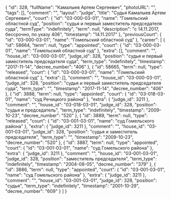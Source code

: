 {
    "id": 328,
    "fullName": "Камалыев Артем Сергеевич",
    "photoURL": "",
    "tags": [],
    "comment": "",
    "layout": "judge",
    "title": "Судья Камалыев Артем Сергеевич",
    "court": {
        "id": "03-000-03-01",
        "name": "Гомельский областной суд",
        "position": "судья и первый заместитель председателя суда",
        "termType": "indefinitely",
        "term": null,
        "description": "c 14.11.2017, бессрочно, по указу 406",
        "timestamp": "14.11.2017"
    },
    "previousCourt": {
        "id": "03-000-03-01",
        "name": "Гомельский областной суд"
    },
    "career": [
        {
            "id": 58664,
            "term": null,
            "type": "appointed",
            "court": {
                "id": "03-000-03-01",
                "name": "Гомельский областной суд"
            },
            "extra": [],
            "comment": "",
            "house_id": "03-000-03-01",
            "judge_id": 328,
            "position": "судья и первый заместитель председателя суда",
            "term_type": "indefinitely",
            "timestamp": "2017-11-14",
            "decree_number": "406"
        },
        {
            "id": 58665,
            "term": null,
            "type": "released",
            "court": {
                "id": "03-000-03-01",
                "name": "Гомельский областной суд"
            },
            "extra": [],
            "comment": "",
            "house_id": "03-000-03-01",
            "judge_id": 328,
            "position": "судья и первый заместитель председателя суда",
            "term_type": "",
            "timestamp": "2017-11-14",
            "decree_number": "406"
        },
        {
            "id": 3888,
            "term": null,
            "type": "appointed",
            "court": {
                "id": "03-018-03-01",
                "name": "суд Речицкого района"
            },
            "extra": {
                "judge_id": 3211
            },
            "comment": "",
            "house_id": "03-018-03-01",
            "judge_id": 328,
            "position": "судья и председатель",
            "term_type": "indefinitely",
            "timestamp": "2009-10-23",
            "decree_number": "520"
        },
        {
            "id": 3889,
            "term": null,
            "type": "released",
            "court": {
                "id": "03-001-03-01",
                "name": "суд Гомельского района"
            },
            "extra": {
                "judge_id": 3211
            },
            "comment": "",
            "house_id": "03-001-03-01",
            "judge_id": 328,
            "position": "судья и заместитель председателя",
            "term_type": "",
            "timestamp": "2009-10-23",
            "decree_number": "520"
        },
        {
            "id": 3887,
            "term": null,
            "type": "appointed",
            "court": {
                "id": "03-001-03-01",
                "name": "суд Гомельского района"
            },
            "extra": {
                "judge_id": 3211
            },
            "comment": "",
            "house_id": "03-001-03-01",
            "judge_id": 328,
            "position": "заместитель председателя",
            "term_type": "indefinitely",
            "timestamp": "2004-08-05",
            "decree_number": "379"
        },
        {
            "id": 3886,
            "term": null,
            "type": "appointed",
            "court": {
                "id": "03-001-03-01",
                "name": "суд Гомельского района"
            },
            "extra": {
                "judge_id": 3211
            },
            "comment": "",
            "house_id": "03-001-03-01",
            "judge_id": 328,
            "position": "судья",
            "term_type": "indefinitely",
            "timestamp": "2001-10-29",
            "decree_number": "609"
        }
    ]
}